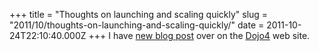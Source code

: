+++
title = "Thoughts on launching and scaling quickly"
slug = "2011/10/thoughts-on-launching-and-scaling-quickly/"
date = 2011-10-24T22:10:40.000Z
+++
I have [new blog post](http://dojo4.com/blog/thoughts-on-launching-and-scaling-quickly) over on the [Dojo4](http://dojo4.com) web site.